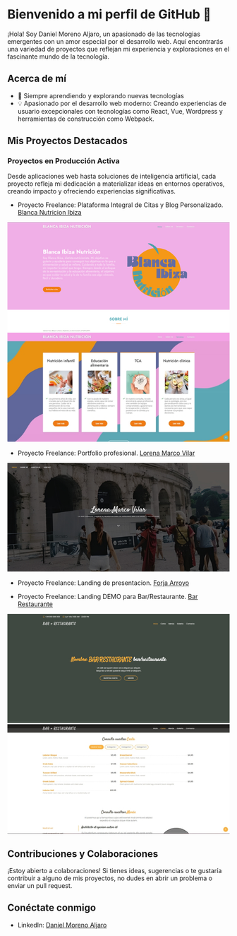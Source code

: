 
# Bienvenido a mi perfil de GitHub 👋

¡Hola! Soy Daniel Moreno Aljaro, un apasionado de las tecnologias emergentes con un amor especial por el desarrollo web. Aquí encontrarás una variedad de proyectos que reflejan mi experiencia y exploraciones en el fascinante mundo de la tecnología.

## Acerca de mí
<!-- 
- 🚀 Actualmente trabajando en [Tu Empresa o Proyecto Actual] -->
- 🌱 Siempre aprendiendo y explorando nuevas tecnologías
- 💡 Apasionado por el desarrollo web moderno: Creando experiencias de usuario excepcionales con tecnologías como React, Vue, Wordpress y herramientas de construcción como Webpack.

## Mis Proyectos Destacados

### Proyectos en Producción Activa
Desde aplicaciones web hasta soluciones de inteligencia artificial, cada proyecto refleja mi dedicación a materializar ideas en entornos operativos, creando impacto y ofreciendo experiencias significativas.

- Proyecto Freelance: Plataforma Integral de Citas y Blog Personalizado. [Blanca Nutricion Ibiza](https://blancaibizanutricion.com/) 

![Blanca Nutricion Ibiza](/assets/img/banner_bin.jpg) ![Blanca Nutricion Ibiza](/assets/img/banner_bin2.jpg)

- Proyecto Freelance: Portfolio profesional. [Lorena Marco Vilar](https://danielm0reno.github.io/WebTheme-Portfolio_LorenaMarcoVilar/)

![Lorena Marco Vilar](/assets/img/Portfolio_banner_LMV.jpg)

- Proyecto Freelance: Landing de presentacion. [Forja Arroyo](https://forjaarroyo.es/)

- Proyecto Freelance: Landing DEMO para Bar/Restaurante. [Bar Restaurante](https://danielm0reno.github.io/WebTheme-Restaurant)

![Bar Restaurante](/assets/img/Banner_restaurant.jpg) ![Bar Restaurante](/assets/img/Banner_restaurant2.jpg)

## Contribuciones y Colaboraciones

¡Estoy abierto a colaboraciones! Si tienes ideas, sugerencias o te gustaría contribuir a alguno de mis proyectos, no dudes en abrir un problema o enviar un pull request.

## Conéctate conmigo

- LinkedIn: [Daniel Moreno Aljaro](https://www.linkedin.com/in/daniel-moreno-aljaro-294aa2282/)
